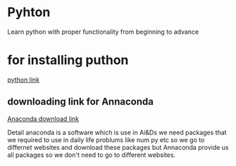 # Pyhton
Learn python with proper functionality from beginning to advance
# for installing puthon 
[python link](https://www.python.org/downloads/)

## downloading link for Annaconda
[Anaconda download link](https://www.anaconda.com/download)

Detail anaconda is a software which is use in Ai&Ds we need packages that we required to use in daily life problums like num py etc so we go to differnet websites and download these packages but Annaconda provide us all packages so we don't need to go to different websites.